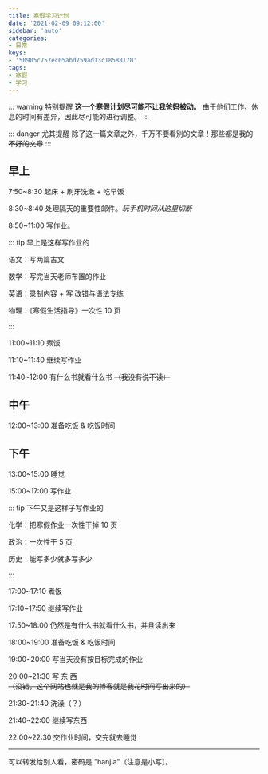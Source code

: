 ```yaml
---
title: 寒假学习计划
date: '2021-02-09 09:12:00'
sidebar: 'auto'
categories:
- 日常
keys:
- '50905c757ec05abd759ad13c18588170'
tags:
- 寒假
- 学习
---
```

::: warning 特别提醒
**这一个寒假计划尽可能不让我爸妈被动。** 由于他们工作、休息的时间有差异，因此尽可能的进行调整。
:::

::: danger 尤其提醒
除了这一篇文章之外，千万不要看别的文章！~~那些都是我的不好的文章~~
:::

## 早上

7:50~8:30 起床 + 刷牙洗漱 + 吃早饭

8:30~8:40 处理隔天的重要性邮件。*玩手机时间从这里切断*

8:50~11:00 写作业。

::: tip 早上是这样写作业的

语文：写两篇古文

数学：写完当天老师布置的作业

英语：录制内容 + 写 改错与语法专练

物理：《寒假生活指导》一次性 10 页

:::

11:00~11:10 煮饭

11:10~11:40 继续写作业

11:40~12:00 有什么书就看什么书 ~~（我没有说不读）~~

## 中午

12:00~13:00 准备吃饭 & 吃饭时间

## 下午

13:00~15:00 睡觉

15:00~17:00 写作业

::: tip 下午又是这样子写作业的

化学：把寒假作业一次性干掉 10 页

政治：一次性干 5 页

历史：能写多少就多写多少

:::

17:00~17:10 煮饭

17:10~17:50 继续写作业

17:50~18:00 仍然是有什么书就看什么书，并且读出来

18:00~19:00 准备吃饭 & 吃饭时间

19:00~20:00 写当天没有按目标完成的作业

20:00~21:30 写 东 西 ~~（没错，这个网站也就是我的博客就是我花时间写出来的）~~

21:30~21:40 洗澡（？）

21:40~22:00 继续写东西

22:00~22:30 交作业时间，交完就去睡觉

***

可以转发给别人看，密码是 "hanjia"（注意是小写）。